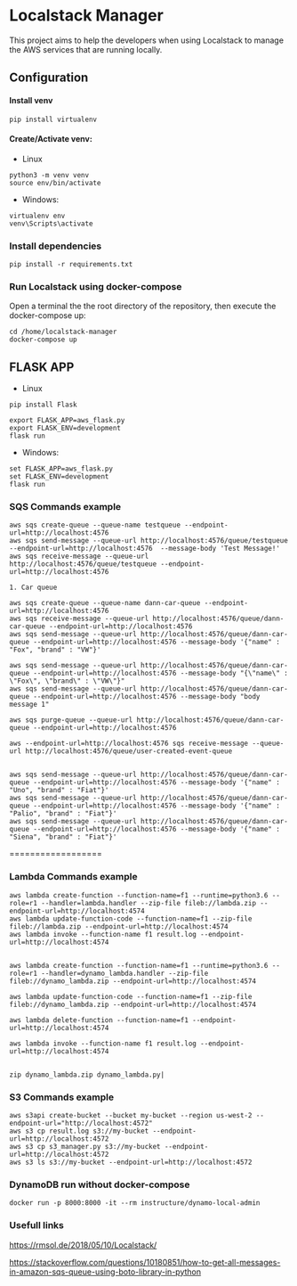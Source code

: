 

# Localstack Manager

This project aims to help the developers when using Localstack to manage the AWS services that are running locally.


## Configuration

#### Install venv
```
pip install virtualenv
```

#### Create/Activate venv:
- Linux
```
python3 -m venv venv
source env/bin/activate
```

- Windows:
```
virtualenv env
venv\Scripts\activate
```

### Install dependencies
``` 
pip install -r requirements.txt
```

### Run Localstack using docker-compose

Open a terminal the the root directory of the repository, then execute the docker-compose up:

```
cd /home/localstack-manager
docker-compose up
```

## FLASK APP

- Linux
```
pip install Flask

export FLASK_APP=aws_flask.py
export FLASK_ENV=development
flask run
```

- Windows:
 ```
set FLASK_APP=aws_flask.py
set FLASK_ENV=development
flask run
```


### SQS Commands example
```
aws sqs create-queue --queue-name testqueue --endpoint-url=http://localhost:4576 
aws sqs send-message --queue-url http://localhost:4576/queue/testqueue  --endpoint-url=http://localhost:4576  --message-body 'Test Message!' 
aws sqs receive-message --queue-url http://localhost:4576/queue/testqueue --endpoint-url=http://localhost:4576
```
```
1. Car queue

aws sqs create-queue --queue-name dann-car-queue --endpoint-url=http://localhost:4576
aws sqs receive-message --queue-url http://localhost:4576/queue/dann-car-queue --endpoint-url=http://localhost:4576
aws sqs send-message --queue-url http://localhost:4576/queue/dann-car-queue --endpoint-url=http://localhost:4576 --message-body '{"name" : "Fox", "brand" : "VW"}'

aws sqs send-message --queue-url http://localhost:4576/queue/dann-car-queue --endpoint-url=http://localhost:4576 --message-body "{\"name\" : \"Fox\", \"brand\" : \"VW\"}" 
aws sqs send-message --queue-url http://localhost:4576/queue/dann-car-queue --endpoint-url=http://localhost:4576 --message-body "body message 1" 

aws sqs purge-queue --queue-url http://localhost:4576/queue/dann-car-queue --endpoint-url=http://localhost:4576

aws --endpoint-url=http://localhost:4576 sqs receive-message --queue-url http://localhost:4576/queue/user-created-event-queue


aws sqs send-message --queue-url http://localhost:4576/queue/dann-car-queue --endpoint-url=http://localhost:4576 --message-body '{"name" : "Uno", "brand" : "Fiat"}'
aws sqs send-message --queue-url http://localhost:4576/queue/dann-car-queue --endpoint-url=http://localhost:4576 --message-body '{"name" : "Palio", "brand" : "Fiat"}'
aws sqs send-message --queue-url http://localhost:4576/queue/dann-car-queue --endpoint-url=http://localhost:4576 --message-body '{"name" : "Siena", "brand" : "Fiat"}'

```

==================
### Lambda Commands example
```
aws lambda create-function --function-name=f1 --runtime=python3.6 --role=r1 --handler=lambda.handler --zip-file fileb://lambda.zip --endpoint-url=http://localhost:4574
aws lambda update-function-code --function-name=f1 --zip-file fileb://lambda.zip --endpoint-url=http://localhost:4574
aws lambda invoke --function-name f1 result.log --endpoint-url=http://localhost:4574


aws lambda create-function --function-name=f1 --runtime=python3.6 --role=r1 --handler=dynamo_lambda.handler --zip-file fileb://dynamo_lambda.zip --endpoint-url=http://localhost:4574 

aws lambda update-function-code --function-name=f1 --zip-file fileb://dynamo_lambda.zip --endpoint-url=http://localhost:4574 

aws lambda delete-function --function-name=f1 --endpoint-url=http://localhost:4574 

aws lambda invoke --function-name f1 result.log --endpoint-url=http://localhost:4574 

 
zip dynamo_lambda.zip dynamo_lambda.py|
```
### S3 Commands example
```
aws s3api create-bucket --bucket my-bucket --region us-west-2 --endpoint-url="http://localhost:4572"
aws s3 cp result.log s3://my-bucket --endpoint-url=http://localhost:4572
aws s3 cp s3_manager.py s3://my-bucket --endpoint-url=http://localhost:4572
aws s3 ls s3://my-bucket --endpoint-url=http://localhost:4572
```

### DynamoDB run without docker-compose
```
docker run -p 8000:8000 -it --rm instructure/dynamo-local-admin
```

### Usefull links

https://rmsol.de/2018/05/10/Localstack/

https://stackoverflow.com/questions/10180851/how-to-get-all-messages-in-amazon-sqs-queue-using-boto-library-in-python